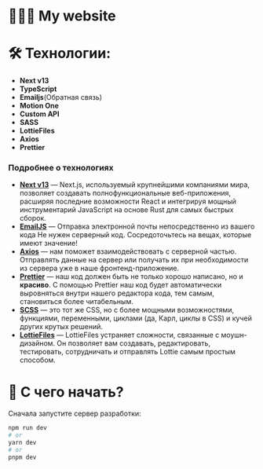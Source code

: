 # 👨🏻‍💻 My website

# 🛠 Технологии:

- **Next v13**
- **TypeScript**
- **Emailjs**(Обратная связь)
- **Motion One**
- **Custom API**
- **SASS**
- **LottieFiles**
- **Axios**
- **Prettier**

### Подробнее о технологиях

- **[Next v13](https://nextjs.org/)** — Next.js, используемый крупнейшими компаниями мира, позволяет создавать полнофункциональные веб-приложения, расширяя последние возможности React и интегрируя мощный инструментарий JavaScript на основе Rust для самых быстрых сборок.
- **[EmailJS](https://www.emailjs.com/)** — Отправка электронной почты непосредственно из вашего кода
Не нужен серверный код. Сосредоточьтесь на вещах, которые имеют значение!
- **[Axios](https://github.com/axios/axios)** — нам поможет взаимодействовать с серверной частью. Отправлять данные на сервер или получать их при необходимости из сервера уже в наше фронтенд-приложение.
- **[Prettier](https://prettier.io/)** — наш код должен быть не только хорошо написано, но и **красиво**. С помощью Prettier наш код будет автоматически выровняться внутри нашего редактора кода, тем самым, становиться более читабельным.
- **[SCSS](https://sass-scss.ru/)** — это тот же CSS, но с более мощными возможностями, функциями, переменными, циклами (да, Карл, циклы в CSS) и кучей других крутых решений.
- **[LottieFiles](https://lottiefiles.com/)** — LottieFiles устраняет сложности, связанные с моушн-дизайном. Он позволяет вам создавать, редактировать, тестировать, сотрудничать и отправлять Lottie самым простым способом.

# 👀 С чего начать?

Сначала запустите сервер разработки:

```bash
npm run dev
# or
yarn dev
# or
pnpm dev
```

